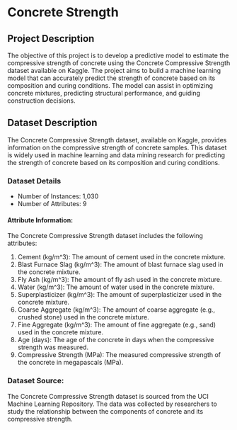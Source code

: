 # Concrete Strength
## Project Description
The objective of this project is to develop a predictive model to estimate the compressive strength of concrete using the Concrete Compressive Strength dataset available on Kaggle. The project aims to build a machine learning model that can accurately predict the strength of concrete based on its composition and curing conditions. The model can assist in optimizing concrete mixtures, predicting structural performance, and guiding construction decisions.

## Dataset Description
The Concrete Compressive Strength dataset, available on Kaggle, provides information on the compressive strength of concrete samples. This dataset is widely used in machine learning and data mining research for predicting the strength of concrete based on its composition and curing conditions.
### Dataset Details
* Number of Instances: 1,030
* Number of Attributes: 9
#### Attribute Information:
The Concrete Compressive Strength dataset includes the following attributes:
1. Cement (kg/m^3): The amount of cement used in the concrete mixture.
2. Blast Furnace Slag (kg/m^3): The amount of blast furnace slag used in the concrete mixture.
3. Fly Ash (kg/m^3): The amount of fly ash used in the concrete mixture.
4. Water (kg/m^3): The amount of water used in the concrete mixture.
5. Superplasticizer (kg/m^3): The amount of superplasticizer used in the concrete mixture.
6. Coarse Aggregate (kg/m^3): The amount of coarse aggregate (e.g., crushed stone) used in the concrete mixture.
7. Fine Aggregate (kg/m^3): The amount of fine aggregate (e.g., sand) used in the concrete mixture.
8. Age (days): The age of the concrete in days when the compressive strength was measured.
9. Compressive Strength (MPa): The measured compressive strength of the concrete in megapascals (MPa).
### Dataset Source:
The Concrete Compressive Strength dataset is sourced from the UCI Machine Learning Repository. The data was collected by researchers to study the relationship between the components of concrete and its compressive strength.

